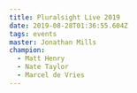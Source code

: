 ```yaml
---
title: Pluralsight Live 2019
date: 2019-08-28T01:36:55.604Z
tags: events
master: Jonathan Mills
champion:
  - Matt Henry
  - Nate Taylor
  - Marcel de Vries
---
```


